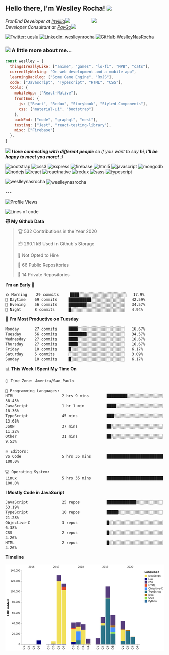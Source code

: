 <h2> Hello there, I'm Weslley Rocha! <img src="https://media.giphy.com/media/fx5E5RjtqBltDFKEO9/giphy.gif" width="50"></h2>
<img align='right' src="https://media1.tenor.com/images/27d8aae6d60c3576150e1f4d7a932791/tenor.gif" width="230">
<p><em>FronEnd Developer at <a href="http://www.invillia.com">Invillia</a><img src="https://media.giphy.com/media/QBA0hheefI83XJL7Sl/giphy.gif" width="30"></br>Developer Consultant at <a href="https://www.paygo.com.br">PayGo</a><img src="https://media.giphy.com/media/WUlplcMpOCEmTGBtBW/giphy.gif" width="30">
</em></p>



[![Twitter: ueslu](https://img.shields.io/twitter/follow/ueslu?style=social)](https://twitter.com/ueslu)
[![Linkedin: weslleynrocha](https://img.shields.io/badge/-weslleynrocha-blue?style=flat-square&logo=Linkedin&logoColor=white&link=https://www.linkedin.com/in/weslleynrocha/)](https://www.linkedin.com/in/weslleynrocha/)
[![GitHub WeslleyNasRocha](https://img.shields.io/github/followers/WeslleyNasRocha?label=follow&style=social)](https://github.com/WeslleyNasRocha)


### <img src="https://media.giphy.com/media/VgCDAzcKvsR6OM0uWg/giphy.gif" width="50"> A little more about me...  

```javascript
const weslley = {
  thingsIreallyLike: ["anime", "games", "lo-fi", "MPB", "cats"],
  currentlyWorking: "On web development and a mobile app",
  learningBacklog: ["Some Game Engine", "RxJS"],
  code: ["Javascript", "Typescript", "HTML", "CSS"],
  tools: {
    mobileApp: ["React-Native"],
    frontEnd: {
      js: ["React", "Redux", "Storybook", "Styled-Components"],
      css: ["material-ui", "bootstrap"]
    },
    backEnd: ["node", "graphql", "nest"],
    testing: ["Jest", "react-testing-library"],
    misc: ["Firebase"]
  },
}
```

<img src="https://media.giphy.com/media/LnQjpWaON8nhr21vNW/giphy.gif" width="60"> <em><b>I love connecting with different people</b> so if you want to say <b>hi, I'll be happy to meet you more!</b> :)</em>


<p align="left"><img src="https://devicons.github.io/devicon/devicon.git/icons/bootstrap/bootstrap-plain.svg" alt="bootstrap" width="40" height="40"/> <img src="https://devicons.github.io/devicon/devicon.git/icons/css3/css3-original-wordmark.svg" alt="css3" width="40" height="40"/> <img src="https://devicons.github.io/devicon/devicon.git/icons/express/express-original-wordmark.svg" alt="express" width="40" height="40"/> <img src="https://www.vectorlogo.zone/logos/firebase/firebase-icon.svg" alt="firebase" width="40" height="40"/> <img src="https://devicons.github.io/devicon/devicon.git/icons/html5/html5-original-wordmark.svg" alt="html5" width="40" height="40"/> <img src="https://devicons.github.io/devicon/devicon.git/icons/javascript/javascript-original.svg" alt="javascript" width="40" height="40"/> <img src="https://devicons.github.io/devicon/devicon.git/icons/mongodb/mongodb-original-wordmark.svg" alt="mongodb" width="40" height="40"/> <img src="https://devicons.github.io/devicon/devicon.git/icons/nodejs/nodejs-original-wordmark.svg" alt="nodejs" width="40" height="40"/> <img src="https://devicons.github.io/devicon/devicon.git/icons/react/react-original-wordmark.svg" alt="react" width="40" height="40"/> <img src="https://reactnative.dev/img/header_logo.svg" alt="reactnative" width="40" height="40"/> <img src="https://devicons.github.io/devicon/devicon.git/icons/redux/redux-original.svg" alt="redux" width="40" height="40"/> <img src="https://devicons.github.io/devicon/devicon.git/icons/sass/sass-original.svg" alt="sass" width="40" height="40"/> <img src="https://devicons.github.io/devicon/devicon.git/icons/typescript/typescript-original.svg" alt="typescript" width="40" height="40"/></p><p><img align="left" src="https://github-readme-stats.vercel.app/api/top-langs/?username=weslleynasrocha&layout=compact&hide=html" alt="weslleynasrocha" /></p>

<p>&nbsp;<img align="center" src="https://github-readme-stats.vercel.app/api?username=weslleynasrocha&show_icons=true" alt="weslleynasrocha" /></p>
---

<!--START_SECTION:waka-->
![Profile Views](http://img.shields.io/badge/Profile%20Views-0-blue)

![Lines of code](https://img.shields.io/badge/From%20Hello%20World%20I%27ve%20Written-1.3%20million%20lines%20of%20code-blue)

**🐱 My Github Data** 

> 🏆 532 Contributions in the Year 2020
 > 
> 📦 290.1 kB Used in Github's Storage 
 > 
> 🚫 Not Opted to Hire
 > 
> 📜 66 Public Repositories
 > 
> 🔑 14 Private Repositories 

**I'm an Early 🐤** 

```text
🌞 Morning    29 commits     ████░░░░░░░░░░░░░░░░░░░░░   17.9% 
🌆 Daytime    69 commits     ██████████░░░░░░░░░░░░░░░   42.59% 
🌃 Evening    56 commits     ████████░░░░░░░░░░░░░░░░░   34.57% 
🌙 Night      8 commits      █░░░░░░░░░░░░░░░░░░░░░░░░   4.94%

```
📅 **I'm Most Productive on Tuesday** 

```text
Monday       27 commits     ████░░░░░░░░░░░░░░░░░░░░░   16.67% 
Tuesday      56 commits     ████████░░░░░░░░░░░░░░░░░   34.57% 
Wednesday    27 commits     ████░░░░░░░░░░░░░░░░░░░░░   16.67% 
Thursday     27 commits     ████░░░░░░░░░░░░░░░░░░░░░   16.67% 
Friday       10 commits     █░░░░░░░░░░░░░░░░░░░░░░░░   6.17% 
Saturday     5 commits      ░░░░░░░░░░░░░░░░░░░░░░░░░   3.09% 
Sunday       10 commits     █░░░░░░░░░░░░░░░░░░░░░░░░   6.17%

```


📊 **This Week I Spent My Time On** 

```text
⌚︎ Time Zone: America/Sao_Paulo

💬 Programming Languages: 
HTML                     2 hrs 9 mins        █████████░░░░░░░░░░░░░░░░   38.45% 
JavaScript               1 hr 1 min          ████░░░░░░░░░░░░░░░░░░░░░   18.36% 
TypeScript               45 mins             ███░░░░░░░░░░░░░░░░░░░░░░   13.68% 
JSON                     37 mins             ██░░░░░░░░░░░░░░░░░░░░░░░   11.22% 
Other                    31 mins             ██░░░░░░░░░░░░░░░░░░░░░░░   9.53%

🔥 Editors: 
VS Code                  5 hrs 35 mins       █████████████████████████   100.0%

💻 Operating System: 
Linux                    5 hrs 35 mins       █████████████████████████   100.0%

```

**I Mostly Code in JavaScript** 

```text
JavaScript               25 repos            █████████████░░░░░░░░░░░░   53.19% 
TypeScript               10 repos            █████░░░░░░░░░░░░░░░░░░░░   21.28% 
Objective-C              3 repos             █░░░░░░░░░░░░░░░░░░░░░░░░   6.38% 
CSS                      2 repos             █░░░░░░░░░░░░░░░░░░░░░░░░   4.26% 
HTML                     2 repos             █░░░░░░░░░░░░░░░░░░░░░░░░   4.26%

```


**Timeline**

![Chart not found](https://github.com/WeslleyNasRocha/WeslleyNasRocha/blob/master/charts/bar_graph.png) 


<!--END_SECTION:waka-->
